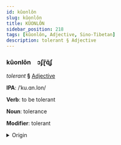 ```yaml
---
id: kûonlôn
slug: kûonlôn
title: KÛONLÔN
sidebar_position: 218
tags: [kûonlôn, Adjective, Sino-Tibetan]
description: tolerant § Adjective
---
```


### kûonlôn&emsp;<span kind="abugida">ɔʄɽ̃ɋ̃ʄ</span>

*tolerant* **§** [Adjective](../../tags/Adjective)

**IPA**: /ˈku.ɑn.lon/

**Verb**: to be tolerant

**Noun**: tolerance

**Modifier**: tolerant

<details>
    <summary>Origin</summary>
    Mandarin 寬容 kuānróng /kʰwan.ʐʊŋ/<br/>
    <em>Sino-Tibetan Language Family</em>
</details>